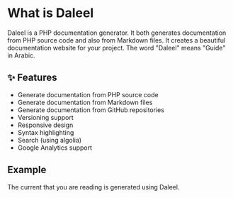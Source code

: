 # What is Daleel
Daleel is a PHP documentation generator. It both generates documentation from PHP source code and also from Markdown files. It creates a beautiful documentation website for your project.
The word "Daleel" means "Guide" in Arabic.

## ✨ Features
- Generate documentation from PHP source code
- Generate documentation from Markdown files
- Generate documentation from GitHub repositories
- Versioning support
- Responsive design
- Syntax highlighting
- Search (using algolia)
- Google Analytics support

## Example
The current that you are reading is generated using Daleel.
